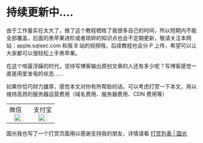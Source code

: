 # 持续更新中....

由于工作量实在太大了，做了这个教程牺牲了我很多自己的时间，所以短期内不能全部覆盖，后面的黑苹果进阶或者琐碎的知识点也会不定期更新，敬请关注本网站：apple.sqlsec.com 和我 B 站的视频哦，后续教程也会分 P 上传，希望可以让大家都可以很轻松上手黑苹果。



在这个喧嚣浮躁的时代，坚持写博客输出原创文章的人还有多少呢？写博客感觉一直是用爱发电的状态......

如果你恰巧财力雄厚，感觉本文对你有所帮助的话，可以考虑打赏一下本文，用以维持高昂的服务器运营费用（域名费用、服务器费用、CDN 费用等）

<table>
    <tr>
        <td>微信
            <center><img src="https://image.3001.net/images/20200421/1587449920128.jpg " width="70%"></center>
        </td>
        <td width="50%">
          支付宝
            <center><img src="https://image.3001.net/images/20200421/15874503376388.jpg" width="70%"></center>
        </td>
    </tr>
</table>




国光我也写了一个打赏页面用以感谢支持我的朋友，详情请看 [打赏列表 | 国光](https://www.sqlsec.com/dashang.html)

